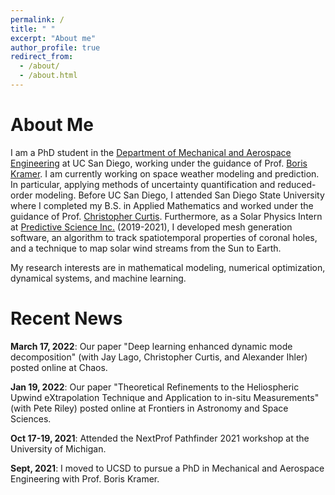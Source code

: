 ```yaml
---
permalink: /
title: " "
excerpt: "About me"
author_profile: true
redirect_from: 
  - /about/
  - /about.html
---
```


About Me
======

I am a PhD student in the [Department of Mechanical and Aerospace Engineering](https://mae.ucsd.edu/) at UC San Diego, working under the guidance of Prof. [Boris Kramer](http://kramer.ucsd.edu/index.html).
I am currently working on space weather modeling and prediction. In particular, applying methods of uncertainty quantification and reduced-order modeling. Before UC San Diego, I attended San Diego State University where I 
completed my B.S. in Applied Mathematics and worked under the guidance of  Prof. [Christopher Curtis](https://cwcurtis.github.io/). Furthermore, as a Solar Physics Intern at [Predictive Science Inc.](https://www.predsci.com/portal/home.php) (2019-2021), I developed mesh generation software, an algorithm to track spatiotemporal properties of coronal holes, and a technique to map solar wind streams from the Sun to Earth.

My research interests are in mathematical modeling, numerical optimization, dynamical systems, and machine learning.





Recent News
======
**March 17, 2022**: Our paper "Deep learning enhanced dynamic mode decomposition" (with Jay Lago,  Christopher Curtis, and Alexander Ihler) posted online at Chaos.

**Jan 19, 2022**: Our paper "Theoretical Refinements to the Heliospheric Upwind eXtrapolation Technique and Application to in-situ Measurements" (with Pete Riley) posted online at Frontiers in Astronomy and Space Sciences. 

**Oct 17-19, 2021**: Attended the NextProf Pathfinder 2021 workshop at the University of Michigan.

**Sept, 2021**: I moved to UCSD to pursue a PhD in Mechanical and Aerospace Engineering with Prof. Boris Kramer.